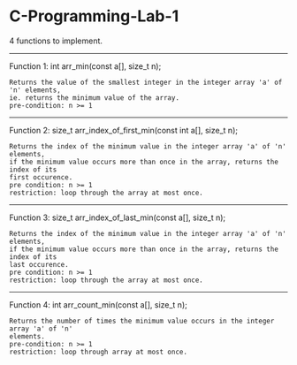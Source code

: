 # C-Programming-Lab-1

4 functions to implement.

----------------------------------------------------------------------------------------
Function 1: 
            int arr_min(const a[], size_t n);

    Returns the value of the smallest integer in the integer array 'a' of 'n' elements, 
    ie. returns the minimum value of the array.
    pre-condition: n >= 1

----------------------------------------------------------------------------------------
Function 2: 
            size_t arr_index_of_first_min(const int a[], size_t n); 
             
    Returns the index of the minimum value in the integer array 'a' of 'n' elements,
    if the minimum value occurs more than once in the array, returns the index of its
    first occurence.
    pre condition: n >= 1
    restriction: loop through the array at most once.
    
----------------------------------------------------------------------------------------
Function 3: 
            size_t arr_index_of_last_min(const a[], size_t n);
            
    Returns the index of the minimum value in the integer array 'a' of 'n' elements,
    if the minimum value occurs more than once in the array, returns the index of its
    last occurence.
    pre condition: n >= 1
    restriction: loop through the array at most once.
    
----------------------------------------------------------------------------------------
Function 4:
            int arr_count_min(const a[], size_t n);
            
    Returns the number of times the minimum value occurs in the integer array 'a' of 'n'
    elements.
    pre-condition: n >= 1
    restriction: loop through array at most once.
